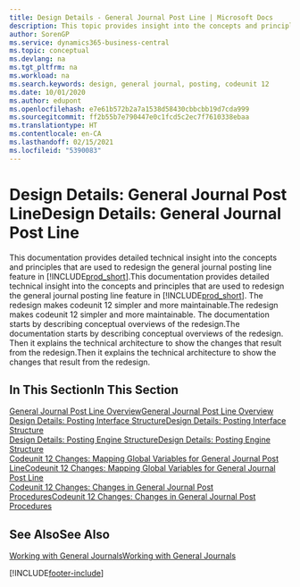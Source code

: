```yaml
---
title: Design Details - General Journal Post Line | Microsoft Docs
description: This topic provides insight into the concepts and principles that are used to redesign the general journal posting line feature in Business Central.
author: SorenGP
ms.service: dynamics365-business-central
ms.topic: conceptual
ms.devlang: na
ms.tgt_pltfrm: na
ms.workload: na
ms.search.keywords: design, general journal, posting, codeunit 12
ms.date: 10/01/2020
ms.author: edupont
ms.openlocfilehash: e7e61b572b2a7a1538d58430cbbcbb19d7cda999
ms.sourcegitcommit: ff2b55b7e790447e0c1fcd5c2ec7f7610338ebaa
ms.translationtype: HT
ms.contentlocale: en-CA
ms.lasthandoff: 02/15/2021
ms.locfileid: "5390083"
---
```

# <a name="design-details-general-journal-post-line"></a><span data-ttu-id="8c4f6-103">Design Details: General Journal Post Line</span><span class="sxs-lookup"><span data-stu-id="8c4f6-103">Design Details: General Journal Post Line</span></span>
<span data-ttu-id="8c4f6-104">This documentation provides detailed technical insight into the concepts and principles that are used to redesign the general journal posting line feature in [!INCLUDE[prod_short](includes/prod_short.md)].</span><span class="sxs-lookup"><span data-stu-id="8c4f6-104">This documentation provides detailed technical insight into the concepts and principles that are used to redesign the general journal posting line feature in [!INCLUDE[prod_short](includes/prod_short.md)].</span></span> <span data-ttu-id="8c4f6-105">The redesign makes codeunit 12 simpler and more maintainable.</span><span class="sxs-lookup"><span data-stu-id="8c4f6-105">The redesign makes codeunit 12 simpler and more maintainable.</span></span> <span data-ttu-id="8c4f6-106">The documentation starts by describing conceptual overviews of the redesign.</span><span class="sxs-lookup"><span data-stu-id="8c4f6-106">The documentation starts by describing conceptual overviews of the redesign.</span></span> <span data-ttu-id="8c4f6-107">Then it explains the technical architecture to show the changes that result from the redesign.</span><span class="sxs-lookup"><span data-stu-id="8c4f6-107">Then it explains the technical architecture to show the changes that result from the redesign.</span></span>  

## <a name="in-this-section"></a><span data-ttu-id="8c4f6-108">In This Section</span><span class="sxs-lookup"><span data-stu-id="8c4f6-108">In This Section</span></span>  
[<span data-ttu-id="8c4f6-109">General Journal Post Line Overview</span><span class="sxs-lookup"><span data-stu-id="8c4f6-109">General Journal Post Line Overview</span></span>](design-details-general-journal-post-line-overview.md)  
[<span data-ttu-id="8c4f6-110">Design Details: Posting Interface Structure</span><span class="sxs-lookup"><span data-stu-id="8c4f6-110">Design Details: Posting Interface Structure</span></span>](design-details-posting-interface-structure.md)  
[<span data-ttu-id="8c4f6-111">Design Details: Posting Engine Structure</span><span class="sxs-lookup"><span data-stu-id="8c4f6-111">Design Details: Posting Engine Structure</span></span>](design-details-posting-engine-structure.md)  
[<span data-ttu-id="8c4f6-112">Codeunit 12 Changes: Mapping Global Variables for General Journal Post Line</span><span class="sxs-lookup"><span data-stu-id="8c4f6-112">Codeunit 12 Changes: Mapping Global Variables for General Journal Post Line</span></span>](design-details-codeunit-12-changes-mapping-global-variables-for-general-journal-post-line.md)  
[<span data-ttu-id="8c4f6-113">Codeunit 12 Changes: Changes in General Journal Post Procedures</span><span class="sxs-lookup"><span data-stu-id="8c4f6-113">Codeunit 12 Changes: Changes in General Journal Post Procedures</span></span>](design-details-codeunit-12-changes-changes-in-general-journal-post-procedures.md)  

## <a name="see-also"></a><span data-ttu-id="8c4f6-114">See Also</span><span class="sxs-lookup"><span data-stu-id="8c4f6-114">See Also</span></span>  
[<span data-ttu-id="8c4f6-115">Working with General Journals</span><span class="sxs-lookup"><span data-stu-id="8c4f6-115">Working with General Journals</span></span>](ui-work-general-journals.md)


[!INCLUDE[footer-include](includes/footer-banner.md)]